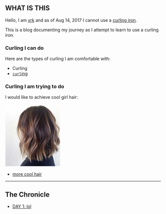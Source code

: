 ## WHAT IS THIS

Hello, I am [vrk](https://github.com/vrk/) and as of Aug 14, 2017 I cannot use a [curling iron](https://www.target.com/p/conair-174-ceramic-satin-finish-instant-heat-curling-iron-1-1-2/-/A-10538613#lnk=sametab).

This is a blog documenting my journey as I attempt to learn to use a curling iron.

### Curling I can do

Here are the types of curling I am comfortable with:

- Curling
- [`curl`ing](https://en.wikipedia.org/wiki/CURL)

### Curling I am trying to do

I would like to achieve cool girl hair:

<img src="images/goal-hair.jpg" alt="cool girl hair" height="200"/>

- [more cool hair](https://www.google.com/search?q=balayage+short+hair)

--- 

## The Chronicle

- [DAY 1: lol]()
